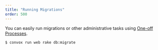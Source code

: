 ```yaml
---
title: "Running Migrations"
order: 500
---
```


You can easily run migrations or other administrative tasks using [One-off Processes](/docs/one-off-processes).

    $ convox run web rake db:migrate
